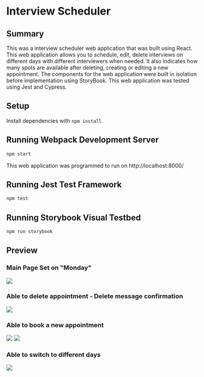 # Interview Scheduler

## Summary

This was a interview scheduler web application that was built using React. This web application allows you to schedule, edit, delete interviews on different days with different interviewers when needed.
It also indicates how many spots are available after deleting, creating or editing a new appointment.
The components for the web application were built in isolation before implementation using StoryBook.
This web application was tested using Jest and Cypress.

## Setup

Install dependencies with `npm install`.

## Running Webpack Development Server

```sh
npm start
```

This web application was programmed to run on http://localhost:8000/

## Running Jest Test Framework

```sh
npm test
```

## Running Storybook Visual Testbed

```sh
npm run storybook
```

## Preview

### Main Page Set on "Monday"

![](https://user-images.githubusercontent.com/95609843/185206142-962ff15c-e9d3-4954-87d3-18cf557a0ed1.png)

### Able to delete appointment - Delete message confirmation 

![](https://user-images.githubusercontent.com/95609843/185206151-300148cf-df32-4c3d-a3d0-82cb165304b3.png)

### Able to book a new appointment 

![](https://user-images.githubusercontent.com/95609843/185206154-d0e53b91-cceb-49c8-a157-2c6acacc7e5e.png)
![](https://user-images.githubusercontent.com/95609843/185206158-ddf5a1bd-82bb-4af3-a99c-9c8e76d68069.png)


### Able to switch to different days 

![](https://user-images.githubusercontent.com/95609843/185206161-0f8a332d-1eaa-4162-82db-620943b0a2a0.png)



